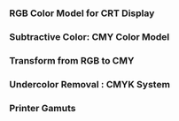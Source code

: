 ### RGB Color Model for CRT Display

### Subtractive Color: CMY Color Model

### Transform from RGB to CMY

### Undercolor Removal : CMYK System

### Printer Gamuts



